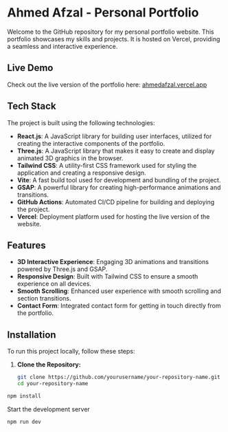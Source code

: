 # Ahmed Afzal - Personal Portfolio

Welcome to the GitHub repository for my personal portfolio website. This portfolio showcases my skills and projects. It is hosted on Vercel, providing a seamless and interactive experience.

## Live Demo

Check out the live version of the portfolio here: [ahmedafzal.vercel.app](https://ahmedafzal.vercel.app/)

## Tech Stack

The project is built using the following technologies:

- **React.js**: A JavaScript library for building user interfaces, utilized for creating the interactive components of the portfolio.
- **Three.js**: A JavaScript library that makes it easy to create and display animated 3D graphics in the browser.
- **Tailwind CSS**: A utility-first CSS framework used for styling the application and creating a responsive design.
- **Vite**: A fast build tool used for development and bundling of the project.
- **GSAP**: A powerful library for creating high-performance animations and transitions.
- **GitHub Actions**: Automated CI/CD pipeline for building and deploying the project.
- **Vercel**: Deployment platform used for hosting the live version of the website.

## Features

- **3D Interactive Experience**: Engaging 3D animations and transitions powered by Three.js and GSAP.
- **Responsive Design**: Built with Tailwind CSS to ensure a smooth experience on all devices.
- **Smooth Scrolling**: Enhanced user experience with smooth scrolling and section transitions.
- **Contact Form**: Integrated contact form for getting in touch directly from the portfolio.

## Installation

To run this project locally, follow these steps:

1. **Clone the Repository:**

   ```bash
   git clone https://github.com/yourusername/your-repository-name.git
   cd your-repository-name

  ```sh
  npm install
  ```
  
  Start the development server
  
  ```sh
  npm run dev
  ```

